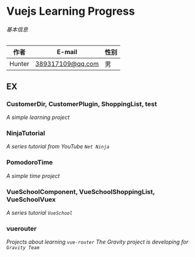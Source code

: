 # Vuejs Learning Progress
###### 基本信息
|作者|E-mail|性别|
|---|---|---|
|Hunter|389317109@qq.com|男|

## EX
### CustomerDir, CustomerPlugin, ShoppingList, test
*A simple learning project*
### NinjaTutorial
*A series tutorial from YouTube `Net Ninja`*
### PomodoroTime
*A simple time project*
### VueSchoolComponent, VueSchoolShoppingList, VueSchoolVuex
*A series tutorial `VueSchool`*
### vuerouter
*Projects about learning `vue-router`*
*The Gravity project is developing for `Gravity Team`*
